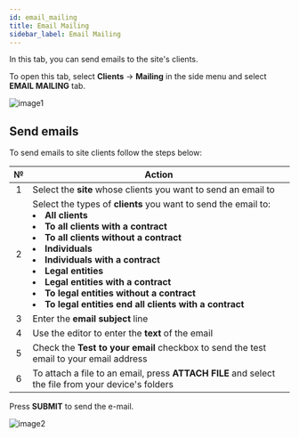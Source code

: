 ```yaml
---
id: email_mailing
title: Email Mailing
sidebar_label: Email Mailing
---
```


In this tab, you can send emails to the site's clients.

To open this tab, select **Clients** → **Mailing** in the side menu and select **EMAIL MAILING** tab.

![image1](/img/en/admin_mailing_email_mailing/image1.png)

## Send emails

To send emails to site clients follow the steps below:

|  №  | Action |
| :-: | ------ |
| 1 | Select the **site** whose clients you want to send an email to |
| 2 | Select the types of **clients** you want to send the email to: <li>**All clients**</li><li>**To all clients with a contract**</li><li>**To all clients without a contract**</li><li>**Individuals**</li><li>**Individuals with a contract**</li><li>**Legal entities**</li><li>**Legal entities with a contract**</li><li>**To legal entities without a contract**</li><li>**To legal entities end all clients with a contract**</li> |
| 3 | Enter the **email subject** line |
| 4 | Use the editor to enter the **text** of the email |
| 5 | Check the **Test to your email** checkbox to send the test email to your email address |
| 6 | To attach a file to an email, press **ATTACH FILE** and select the file from your device's folders |

Press **SUBMIT** to send the e-mail.

![image2](/img/en/admin_mailing_email_mailing/image2.png)
